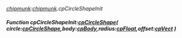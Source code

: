 _[chipmunk](../../modules/chipmunk/chipmunk-module.md):[chipmunk](../../modules/chipmunk/chipmunk-module.md).cpCircleShapeInit_
##### Function cpCircleShapeInit:[cpCircleShape](../../modules/chipmunk/chipmunk-cpcircleshape.md)( circle:[cpCircleShape](../../modules/chipmunk/chipmunk-cpcircleshape.md),body:[cpBody](../../modules/chipmunk/chipmunk-cpbody.md),radius:[cpFloat](../../modules/chipmunk/chipmunk-cpfloat.md),offset:[cpVect](../../modules/chipmunk/chipmunk-cpvect.md) )
